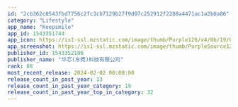 ```yaml
---
id: "2cb362c0543fbd7756c2fc3cb7129b27f9d07c252912f2288a4471ac1a2b0a86"
category: "Lifestyle"
app_name: "Keepsmile"
app_id: 1543351744
app_icon: https://is1-ssl.mzstatic.com/image/thumb/Purple126/v4/0b/19/07/0b19075b-ad65-566b-ffe0-c9b7c6e90c42/AppIcon-0-0-1x_U007epad-0-10-0-0-85-220.png/1024x1024bb.png
app_screenshot: https://is1-ssl.mzstatic.com/image/thumb/PurpleSource126/v4/3a/42/1c/3a421c57-e4ea-59f1-0c03-d19d0d50df65/de2de380-c2e5-4cbf-aac0-291f62b2d50b__U5ba3_U4f20_U56fe1.png/1284x2778bb.png
publisher_id: 1543352106
publisher_name: "华芯(东莞)科技有限公司"
rank: 66
most_recent_release: 2024-02-02 00:00:00
release_count_in_past_year: 13
release_count_in_past_year_category: 19
release_count_in_past_year_top_in_category: 32
---
```

